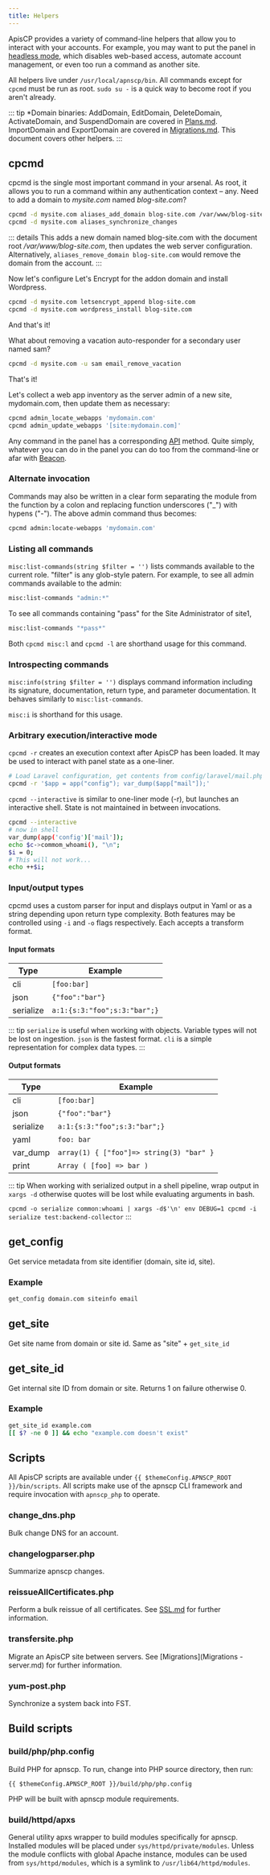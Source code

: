 ```yaml
---
title: Helpers
---
```

ApisCP provides a variety of command-line helpers that allow you to interact with your accounts. For example, you may want to put the panel in [headless mode](https://github.com/apisnetworks/apnscp-playbooks#toggling-headless-mode), which disables web-based access, automate account management, or even too run a command as another site.

All helpers live under `/usr/local/apnscp/bin`. All commands except for `cpcmd` must be run as root. `sudo su -` is a quick way to become root if you aren't already.

::: tip
*Domain binaries: AddDomain, EditDomain, DeleteDomain, ActivateDomain, and SuspendDomain are covered in [Plans.md](Plans.md). ImportDomain and ExportDomain are covered in [Migrations.md](Migrations.md). This document covers other helpers.
:::

## cpcmd

cpcmd is the single most important command in your arsenal. As root, it allows you to run a command within any authentication context – any. Need to add a domain to *mysite.com* named *blog-site.com*?

```bash
cpcmd -d mysite.com aliases_add_domain blog-site.com /var/www/blog-site.com
cpcmd -d mysite.com aliases_synchronize_changes
```

::: details
This adds a new domain named blog-site.com with the document root */var/www/blog-site.com*, then updates the web server configuration. Alternatively, `aliases_remove_domain blog-site.com` would remove the domain from the account.
:::

Now let's configure Let's Encrypt for the addon domain and install Wordpress.

```bash
cpcmd -d mysite.com letsencrypt_append blog-site.com
cpcmd -d mysite.com wordpress_install blog-site.com
```

And that's it!

What about removing a vacation auto-responder for a secondary user named sam?

```bash
cpcmd -d mysite.com -u sam email_remove_vacation
```

That's it!

Let's collect a web app inventory as the server admin of a new site, mydomain.com, then update them as necessary:

```bash
cpcmd admin_locate_webapps 'mydomain.com'
cpcmd admin_update_webapps '[site:mydomain.com]'
```

Any command in the panel has a corresponding [API](https://api.apiscp.com/) method. Quite simply, whatever you can do in the panel you can do too from the command-line or afar with [Beacon](https://github.com/apisnetworks/beacon).

### Alternate invocation

Commands may also be written in a clear form separating the module from the function by a colon and replacing function underscores ("_") with hypens ("-"). The above admin command thus becomes:

```bash
cpcmd admin:locate-webapps 'mydomain.com'
```

### Listing all commands

`misc:list-commands(string $filter = '')` lists commands available to the current role. "filter" is any glob-style patern. For example, to see all admin commands available to the admin:

```bash
misc:list-commands "admin:*"
```

To see all commands containing "pass" for the Site Administrator of site1,

```bash
misc:list-commands "*pass*"
```

Both `cpcmd misc:l` and `cpcmd -l` are shorthand usage for this command.

### Introspecting commands

`misc:info(string $filter = '')` displays command information including its signature, documentation, return type, and parameter documentation. It behaves similarly to `misc:list-commands`.

`misc:i` is shorthand for this usage.

### Arbitrary execution/interactive mode
`cpcmd -r` creates an execution context after ApisCP has been loaded. It may be used to interact with panel state as a one-liner.

```bash
# Load Laravel configuration, get contents from config/laravel/mail.php
cpcmd -r '$app = app("config"); var_dump($app["mail"]);'
```

`cpcmd --interactive` is similar to one-liner mode (-r), but launches an interactive shell. State is not maintained in between invocations.

```bash
cpcmd --interactive
# now in shell
var_dump(app('config')['mail']);
echo $c->commom_whoami(), "\n";
$i = 0;
# This will not work...
echo ++$i;
```

### Input/output types
cpcmd uses a custom parser for input and displays output in Yaml or as a string depending upon return type complexity. Both features may be controlled using `-i` and `-o` flags respectively. Each accepts a transform format.


#### Input formats
| Type      | Example                      |
| --------- | ---------------------------- |
| cli       | `[foo:bar]`                  |
| json      | `{"foo":"bar"}`              |
| serialize | `a:1:{s:3:"foo";s:3:"bar";}` |

::: tip
`serialize` is useful when working with objects. Variable types will not be lost on ingestion. `json` is the fastest format. `cli` is a simple representation for complex data types.
:::

#### Output formats

| Type      | Example                      |
| --------- | ---------------------------- |
| cli       | `[foo:bar]`                  |
| json      | `{"foo":"bar"}`              |
| serialize | `a:1:{s:3:"foo";s:3:"bar";}` |
| yaml | `foo: bar` |
| var_dump | `array(1) { ["foo"]=> string(3) "bar" }` |
| print | `Array ( [foo] => bar )` |

::: tip
When working with serialized output in a shell pipeline, wrap output in `xargs -d` otherwise quotes will be lost while evaluating arguments in bash.

`cpcmd -o serialize common:whoami | xargs -d$'\n' env DEBUG=1 cpcmd -i serialize test:backend-collector`
:::

## get_config

Get service metadata from site identifier (domain, site id, site).

### Example

```bash
get_config domain.com siteinfo email
```

## get_site

Get site name from domain or site id. Same as "site" + `get_site_id` 

## get_site_id

Get internal site ID from domain or site. Returns 1 on failure otherwise 0.

### Example

```bash
get_site_id example.com
[[ $? -ne 0 ]] && echo "example.com doesn't exist"
```

## Scripts
All ApisCP scripts are available under `{{ $themeConfig.APNSCP_ROOT }}/bin/scripts`. All scripts make use of the apnscp CLI framework and require invocation with `apnscp_php` to operate.

### change_dns.php

Bulk change DNS for an account.

### changelogparser.php

Summarize apnscp changes.

### reissueAllCertificates.php

Perform a bulk reissue of all certificates. See [SSL.md](SSL.md) for further information.

### transfersite.php

Migrate an ApisCP site between servers. See [Migrations](Migrations - server.md) for further information.

### yum-post.php

Synchronize a system back into FST.

## Build scripts

### build/php/php.config

Build PHP for apnscp. To run, change into PHP source directory, then run:

`{{ $themeConfig.APNSCP_ROOT }}/build/php/php.config`

PHP will be built with apnscp module requirements.

### build/httpd/apxs
General utility apxs wrapper to build modules specifically for apnscp. Installed modules will be placed under `sys/httpd/private/modules`. Unless the module conflicts with global Apache instance, modules can be used from `sys/httpd/modules`, which is a symlink to `/usr/lib64/httpd/modules`.


